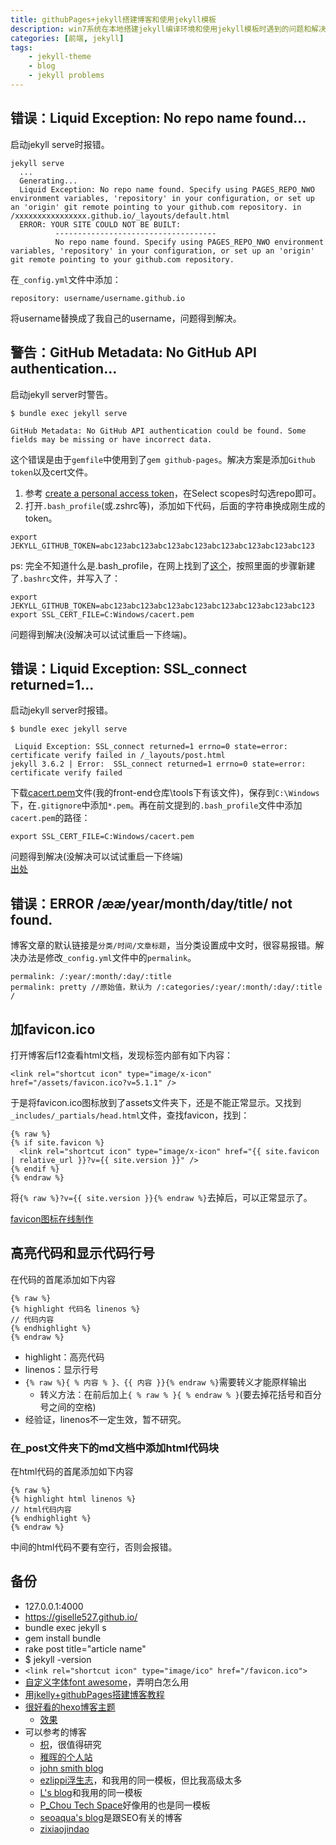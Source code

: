 ```yaml
---
title: githubPages+jekyll搭建博客和使用jekyll模板
description: win7系统在本地搭建jekyll编译环境和使用jekyll模板时遇到的问题和解决方法。
categories: [前端, jekyll]
tags:
    - jekyll-theme
    - blog
    - jekyll problems
---
```



## 错误：Liquid Exception: No repo name found...

启动jekyll serve时报错。

```
jekyll serve
  ...
  Generating...
  Liquid Exception: No repo name found. Specify using PAGES_REPO_NWO environment variables, 'repository' in your configuration, or set up an 'origin' git remote pointing to your github.com repository. in /xxxxxxxxxxxxxxxx.github.io/_layouts/default.html
  ERROR: YOUR SITE COULD NOT BE BUILT:
          ------------------------------------
          No repo name found. Specify using PAGES_REPO_NWO environment variables, 'repository' in your configuration, or set up an 'origin' git remote pointing to your github.com repository.

```

在`_config.yml`文件中添加：

```
repository: username/username.github.io

```

将username替换成了我自己的username，问题得到解决。



## 警告：GitHub Metadata: No GitHub API authentication...

启动jekyll server时警告。

```
$ bundle exec jekyll serve

GitHub Metadata: No GitHub API authentication could be found. Some fields may be missing or have incorrect data.

```

这个错误是由于`gemfile`中使用到了`gem github-pages`。解决方案是添加`Github token`以及cert文件。

1. 参考 [create a personal access token](https://help.github.com/articles/creating-a-personal-access-token-for-the-command-line/)，在Select scopes时勾选repo即可。
2. 打开`.bash_profile`(或.zshrc等)，添加如下代码，后面的字符串换成刚生成的token。

```
export JEKYLL_GITHUB_TOKEN=abc123abc123abc123abc123abc123abc123abc123abc123

```

ps: 完全不知道什么是.bash_profile，在网上找到了[这个](https://superuser.com/questions/602872/how-do-i-modify-my-git-bash-profile-in-windows)，按照里面的步骤新建了`.bashrc`文件，并写入了：

```
export JEKYLL_GITHUB_TOKEN=abc123abc123abc123abc123abc123abc123abc123abc123 
export SSL_CERT_FILE=C:Windows/cacert.pem

```

问题得到解决(没解决可以试试重启一下终端)。



## 错误：Liquid Exception: SSL_connect returned=1...

启动jekyll server时报错。

```
$ bundle exec jekyll serve

 Liquid Exception: SSL_connect returned=1 errno=0 state=error: certificate verify failed in /_layouts/post.html
jekyll 3.6.2 | Error:  SSL_connect returned=1 errno=0 state=error: certificate verify failed

```

下载[cacert.pem](http://curl.haxx.se/ca/cacert.pem)文件(我的front-end仓库\tools下有该文件)，保存到`C:\Windows`下，在`.gitignore`中添加`*.pem`。再在前文提到的`.bash_profile`文件中添加`cacert.pem`的路径：

```
export SSL_CERT_FILE=C:Windows/cacert.pem

```

问题得到解决(没解决可以试试重启一下终端)   
[出处](http://ibloodline.com/articles/2018/01/05/update-blog.html)



## 错误：ERROR /ææ/year/month/day/title/ not found.

博客文章的默认链接是`分类/时间/文章标题`，当分类设置成中文时，很容易报错。解决办法是修改`_config.yml`文件中的`permalink`。

```
permalink: /:year/:month/:day/:title  
permalink: pretty //原始值，默认为 /:categories/:year/:month/:day/:title /

```



## 加favicon.ico

打开博客后f12查看html文档，发现<head>标签内部有如下内容：

```
<link rel="shortcut icon" type="image/x-icon" href="/assets/favicon.ico?v=5.1.1" />

```
于是将favicon.ico图标放到了assets文件夹下，还是不能正常显示。又找到`_includes/_partials/head.html`文件，查找favicon，找到：

```
{% raw %}
{% if site.favicon %}
  <link rel="shortcut icon" type="image/x-icon" href="{{ site.favicon | relative_url }}?v={{ site.version }}" />
{% endif %}
{% endraw %}

```
将`{% raw %}?v={{ site.version }}{% endraw %}`去掉后，可以正常显示了。
    
[favicon图标在线制作](https://tool.lu/favicon/)



## 高亮代码和显示代码行号

在代码的首尾添加如下内容

```
{% raw %}
{% highlight 代码名 linenos %}
// 代码内容
{% endhighlight %}
{% endraw %}

```

* highlight：高亮代码
* linenos：显示行号
* `{% raw %}{ % 内容 % }、{{ 内容 }}{% endraw %}`需要转义才能原样输出
    - 转义方法：在前后加上`{ % raw % }{ % endraw % }`(要去掉花括号和百分号之间的空格)
* 经验证，linenos不一定生效，暂不研究。

### 在_post文件夹下的md文档中添加html代码块

在html代码的首尾添加如下内容

```
{% raw %}
{% highlight html linenos %}
// html代码内容
{% endhighlight %}
{% endraw %}

```
中间的html代码不要有空行，否则会报错。


## 备份

* 127.0.0.1:4000
* https://giselle527.github.io/
* bundle exec jekyll s
* gem install bundle
* rake post title="article name"
* $ jekyll -version
* `<link rel="shortcut icon" type="image/ico" href="/favicon.ico">`
* [自定义字体font awesome](https://fontawesome.com/)，弄明白怎么用
* [用jkelly+githubPages搭建博客教程](http://blog.csdn.net/mouday/article/details/79300135)
* [很好看的hexo博客主题](https://github.com/giselle527/hexo-theme-hollow)
    - [效果](http://www.chen9.info/fragment/)
* 可以参考的博客
    - [枳](http://fiona23.github.io/)，很值得研究
    - [稚晖的个人站](http://pengzhihui.xyz/about/)
    - [john smith blog](https://codeasashu.github.io/hcz-jekyll-blog/)
    - [ezlippi浮生志](https://www.ezlippi.com/)，和我用的同一模板，但比我高级太多
    - [L's blog](http://fanzhenyu.me/)和我用的同一模板
    - [P_Chou Tech Space](http://www.pchou.info/index.html)好像用的也是同一模板
    - [seoaqua's blog](http://seoaqua.com/)是跟SEO有关的博客
    - [zixiaojindao](http://zixiaojindao.github.io/blogging/2012/09/30/jekyll-category-tag-recent-comment/)






